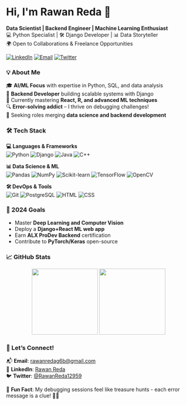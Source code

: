 # Hi, I'm Rawan Reda 👋  
**Data Scientist | Backend Engineer | Machine Learning Enthusiast**  
💻 Python Specialist | 🛠️ Django Developer | 📊 Data Storyteller  
🌍 Open to Collaborations & Freelance Opportunities  

[![LinkedIn](https://img.shields.io/badge/-LinkedIn-0A66C2?style=for-the-badge&logo=linkedin)](https://www.linkedin.com/in/rawan-reda-479016284/) 
[![Email](https://img.shields.io/badge/-Email-EA4335?style=for-the-badge&logo=gmail)](mailto:rawanredag6b@gmail.com) 
[![Twitter](https://img.shields.io/badge/-Twitter-1DA1F2?style=for-the-badge&logo=twitter)](https://x.com/RawanReda12959)  

### 💡 About Me  
🎓 **AI/ML Focus** with expertise in Python, SQL, and data analysis  
🎯 **Backend Developer** building scalable systems with Django  
🌱 Currently mastering **React, R, and advanced ML techniques**  
🔍 **Error-solving addict** – I thrive on debugging challenges!  
🤝 Seeking roles merging **data science and backend development**  

### 🛠️ Tech Stack  
**💻 Languages & Frameworks**  
![Python](https://img.shields.io/badge/Python-3776AB?logo=python&logoColor=white) ![Django](https://img.shields.io/badge/Django-092E20?logo=django&logoColor=white)  ![Java](https://img.shields.io/badge/Java-007396?logo=java&logoColor=white) ![C++](https://img.shields.io/badge/C++-00599C?logo=c%2B%2B&logoColor=white)  

**📊 Data Science & ML**  
![Pandas](https://img.shields.io/badge/Pandas-150458?logo=pandas&logoColor=white) ![NumPy](https://img.shields.io/badge/NumPy-013243?logo=numpy&logoColor=white) ![Scikit-learn](https://img.shields.io/badge/ScikitLearn-F7931E?logo=scikit-learn&logoColor=white) ![TensorFlow](https://img.shields.io/badge/TensorFlow-FF6F00?logo=tensorflow&logoColor=white) ![OpenCV](https://img.shields.io/badge/OpenCV-5C3EE8?logo=opencv&logoColor=white)  

**🛠️ DevOps & Tools**  
![Git](https://img.shields.io/badge/Git-F05032?logo=git&logoColor=white) ![PostgreSQL](https://img.shields.io/badge/PostgreSQL-4169E1?logo=postgresql&logoColor=white)  ![HTML](https://img.shields.io/badge/PostgreSQL-4169E1?logo=HTML&logoColor=white) ![CSS](https://img.shields.io/badge/PostgreSQL-4169E1?logo=CSS&logoColor=white)

### 🎯 2024 Goals  
- Master **Deep Learning and Computer Vision**  
- Deploy a **Django+React ML web app**  
- Earn **ALX ProDev Backend** certification  
- Contribute to **PyTorch/Keras** open-source  


### 📈 GitHub Stats  
<div align="center">
  <img height="180em" src="https://github-readme-stats.vercel.app/api?username=rreda11&show_icons=true&theme=radical" />
  <img height="180em" src="https://github-readme-stats.vercel.app/api/top-langs/?username=rreda11&layout=compact&theme=radical" />
</div>  

### 🤝 Let’s Connect!  
📬 **Email**: [rawanredag6b@gmail.com](mailto:rawanredag6b@gmail.com)  
🔗 **LinkedIn**: [Rawan Reda](https://www.linkedin.com/in/rawan-reda-479016284/)  
🐦 **Twitter**: [@RawanReda12959](https://x.com/RawanReda12959)  

💬 **Fun Fact**: My debugging sessions feel like treasure hunts - each error message is a clue! 🕵️‍♀️  
